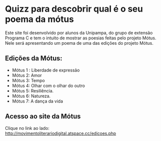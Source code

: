 # Quizz para descobrir qual é o seu poema da mótus

Este site foi desenvolvido por alunos da Unipampa, do grupo de extensão Programa C e tem o intuito de mostrar as poesias feitas pelo projeto Mótus.
Nele será apresentando um poema de uma das edições do projeto Mótus.

## Edições da Mótus:

* Mótus 1 : Liberdade de expressão
* Mótus 2: Amor
* Mótus 3: Tempo
* Mótus 4: Olhar com o olhar do outro
* Mótus 5: Resiliência.
* Mótus 6: Natureza.
* Mótus 7: A dança da vida

## Acesso ao site da Mótus

Clique no link ao lado: <http://movimentoliterariodigital.atspace.cc/edicoes.php>